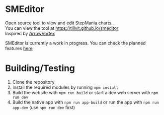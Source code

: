 # SMEditor

Open source tool to view and edit StepMania charts..  
You can view the tool at https://tillvit.github.io/smeditor  
Inspired by [ArrowVortex](https://arrowvortex.ddrnl.com/index.html)

SMEditor is currently a work in progress. You can check the planned features [here](https://github.com/users/tillvit/projects/2)

# Building/Testing

1. Clone the repository
2. Install the required modules by running `npm install`
3. Build the website with `npm run build` or start a dev web server with `npm run dev`
4. Build the native app with `npm run app-build` or run the app with `npm run app-dev` (use `npm run dev` first)
